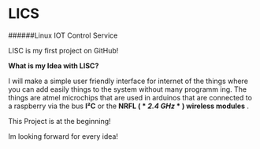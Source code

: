 # LICS
######Linux IOT Control Service

LISC is my first project on GitHub!

**What is my Idea with LISC?**

I will make a simple user friendly interface for internet of the things where you can add easily things to the system without many programm ing.
The things are atmel microchips that are used in arduinos that are connected to a raspberry via the bus **I²C** or the **NRFL ( * *2.4 GHz* *  ) wireless modules** .

This Project is at the beginning!

Im looking forward for every idea! 
